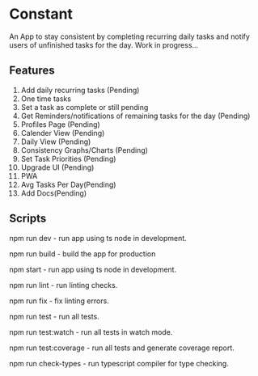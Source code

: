 # Constant

An App to stay consistent by completing recurring daily tasks and notify users of unfinished tasks for the day.
Work in progress...


## Features

1. Add daily recurring tasks (Pending)
2. One time tasks
3. Set a task as complete or still pending
4. Get Reminders/notifications of remaining tasks for the day (Pending)
5. Profiles Page (Pending)
6. Calender View (Pending)
7. Daily View (Pending)
8. Consistency Graphs/Charts (Pending)
9. Set Task Priorities (Pending)
10. Upgrade UI (Pending)
11. PWA
12. Avg Tasks Per Day(Pending)
13. Add Docs(Pending)

## Scripts

npm run dev - run app using ts node in development.

npm run build - build the app for production

npm start - run app using ts node in development.

npm run lint - run linting checks.

npm run fix - fix linting errors.

npm run test - run all tests.

npm run test:watch - run all tests in watch mode.

npm run test:coverage - run all tests and generate coverage report.

npm run check-types - run typescript compiler for type checking.
